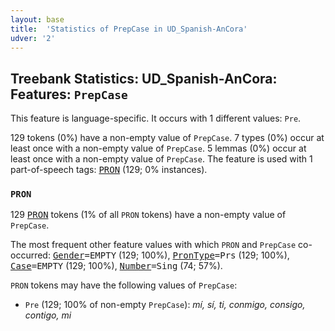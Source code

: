 ```yaml
---
layout: base
title:  'Statistics of PrepCase in UD_Spanish-AnCora'
udver: '2'
---
```


## Treebank Statistics: UD_Spanish-AnCora: Features: `PrepCase`

This feature is language-specific.
It occurs with 1 different values: `Pre`.

129 tokens (0%) have a non-empty value of `PrepCase`.
7 types (0%) occur at least once with a non-empty value of `PrepCase`.
5 lemmas (0%) occur at least once with a non-empty value of `PrepCase`.
The feature is used with 1 part-of-speech tags: <tt><a href="es_ancora-pos-PRON.html">PRON</a></tt> (129; 0% instances).

### `PRON`

129 <tt><a href="es_ancora-pos-PRON.html">PRON</a></tt> tokens (1% of all `PRON` tokens) have a non-empty value of `PrepCase`.

The most frequent other feature values with which `PRON` and `PrepCase` co-occurred: <tt><a href="es_ancora-feat-Gender.html">Gender</a></tt><tt>=EMPTY</tt> (129; 100%), <tt><a href="es_ancora-feat-PronType.html">PronType</a></tt><tt>=Prs</tt> (129; 100%), <tt><a href="es_ancora-feat-Case.html">Case</a></tt><tt>=EMPTY</tt> (129; 100%), <tt><a href="es_ancora-feat-Number.html">Number</a></tt><tt>=Sing</tt> (74; 57%).

`PRON` tokens may have the following values of `PrepCase`:

* `Pre` (129; 100% of non-empty `PrepCase`): <em>mí, sí, ti, conmigo, consigo, contigo, mi</em>

